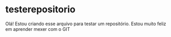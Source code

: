 # testerepositorio
Olá! Estou criando esse arquivo para testar um repositório.
Estou muito feliz em aprender mexer com o GIT
